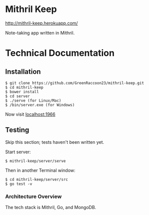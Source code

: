 # Mithril Keep
http://mithril-keep.herokuapp.com/

Note-taking app written in Mithril.  

# Technical Documentation

## Installation

```
$ git clone https://github.com/GreenRaccoon23/mithril-keep.git
$ cd mithril-keep
$ bower install
$ cd server
$ ./serve (for Linux/Mac)
$ /bin/server.exe (for Windows)
```

Now visit [localhost:1966](http://localhost:1966/)

## Testing  

Skip this section; tests haven't been written yet.

Start server:  
```
$ mithril-keep/server/serve
```

Then in another Terminal window:  
```
$ cd mithril-keep/server/src
$ go test -v
```

### Architecture Overview

The tech stack is Mithril, Go, and MongoDB.

